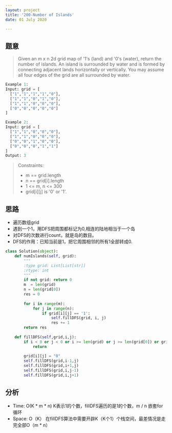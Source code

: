 ```yaml
---
layout: project
title: '200-Number of Islands'
date: 01 July 2020

---
```

## 题意
> Given an m x n 2d grid map of '1's (land) and '0's (water), return the number of islands.
> An island is surrounded by water and is formed by connecting adjacent lands horizontally or vertically. You may assume all four edges of the grid are all surrounded by water.
~~~python
Example 1:
Input: grid = [
  ["1","1","1","1","0"],
  ["1","1","0","1","0"],
  ["1","1","0","0","0"],
  ["0","0","0","0","0"]
]

Example 2:
Input: grid = [
  ["1","1","0","0","0"],
  ["1","1","0","0","0"],
  ["0","0","1","0","0"],
  ["0","0","0","1","1"]
]
Output: 3
~~~
>
>Constraints:
> - m == grid.length
> - n == grid[i].length
> - 1 <= m, n <= 300
> - grid[i][j] is '0' or '1'.

## 思路
- 遍历数组grid
- 遇到一个1，用DFS把周围都标记为0,相连的陆地相当于一个岛
- 对DFS的次数进行count，就是岛的数目。
- DFS的作用：已知当前是1，把它周围相邻的所有1全部转成0.

~~~python
class Solution(object):
    def numIslands(self, grid):
        """
        :type grid: List[List[str]]
        :rtype: int
        """
        if not grid: return 0
        m  = len(grid)
        n = len(grid[0])
        res = 0
        
        for i in range(m):
            for j in range(n):
                if grid[i][j] == '1':
                    self.fillDFS(grid, i, j)
                    res += 1
        return res
    
    def fillDFS(self,grid,i,j):
        if i < 0 or j < 0 or i >= len(grid) or j >= len(grid[0]) or grid[i][j]=="0":
            return 
        
        grid[i][j] = "0"
        self.fillDFS(grid,i-1,j)
        self.fillDFS(grid,i+1,j)
        self.fillDFS(grid,i,j-1)
        self.fillDFS(grid,i,j+1)     
~~~

## 分析
- Time: O(K * m * n)  K表示1的个数，fillDFS遍历的是1的个数，m / n 嵌套for循环
- Space: O（K） 在fillDFS算法中需要开辟K（K个1）个栈空间，最差情况是走完全部O（m * n）
